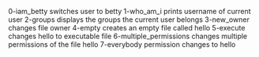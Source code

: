 0-iam_betty switches user to betty
1-who_am_i prints username of current user
2-groups displays the groups the current user belongs
3-new_owner changes file owner
4-empty creates an empty file called hello
5-execute changes hello to executable file 
6-multiple_permissions changes multiple permissions of the file hello
7-everybody permission changes to hello 
